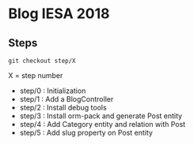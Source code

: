 # Blog IESA 2018

## Steps

`git checkout step/X`

X = step number


- step/0 : Initialization
- step/1 : Add a BlogController
- step/2 : Install debug tools
- step/3 : Install orm-pack and generate Post entity
- step/4 : Add Category entity and relation with Post
- step/5 : Add slug property on Post entity
